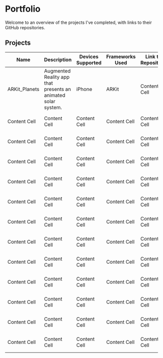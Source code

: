 # Portfolio

Welcome to an overview of the projects I've completed, with links to their GitHub repositories.

## Projects

| Name  | Description | Devices Supported | Frameworks Used | Link to Repository | GIF |
| ------------- | ------------- | ------------- | ------------- | ------------- | ------------- |
| ARKit_Planets | Augmented Reality app that presents an animated solar system.  | iPhone  | ARKit  | Content Cell  | ![Alt Text](https://github.com/IJkeBotman/Portfolio/blob/master/Images/ARKit_Planets.gif)  |
| Content Cell  | Content Cell  | Content Cell  | Content Cell  | Content Cell  | ![Alt Text](https://github.com/IJkeBotman/Portfolio/blob/master/Images/BullsEye.gif)  |
| Content Cell  | Content Cell  | Content Cell  | Content Cell  | Content Cell  | ![Alt Text](https://github.com/IJkeBotman/Portfolio/blob/master/Images/ARKit_Planets.gif)  |
| Content Cell  | Content Cell  | Content Cell  | Content Cell  | Content Cell  | ![Alt Text](https://github.com/IJkeBotman/Portfolio/blob/master/Images/BullsEye.gif)  |
| Content Cell  | Content Cell  | Content Cell  | Content Cell  | Content Cell  | ![Alt Text](https://github.com/IJkeBotman/Portfolio/blob/master/Images/ARKit_Planets.gif)  |
| Content Cell  | Content Cell  | Content Cell  | Content Cell  | Content Cell  | ![Alt Text](https://github.com/IJkeBotman/Portfolio/blob/master/Images/BullsEye.gif)  |
| Content Cell  | Content Cell  | Content Cell  | Content Cell  | Content Cell  | ![Alt Text](https://github.com/IJkeBotman/Portfolio/blob/master/Images/ARKit_Planets.gif)  |
| Content Cell  | Content Cell  | Content Cell  | Content Cell  | Content Cell  | ![Alt Text](https://github.com/IJkeBotman/Portfolio/blob/master/Images/BullsEye.gif)  |
| Content Cell  | Content Cell  | Content Cell  | Content Cell  | Content Cell  | ![Alt Text](https://github.com/IJkeBotman/Portfolio/blob/master/Images/ARKit_Planets.gif)  |
| Content Cell  | Content Cell  | Content Cell  | Content Cell  | Content Cell  | ![Alt Text](https://github.com/IJkeBotman/Portfolio/blob/master/Images/BullsEye.gif)  |
| Content Cell  | Content Cell  | Content Cell  | Content Cell  | Content Cell  | ![Alt Text](https://github.com/IJkeBotman/Portfolio/blob/master/Images/ARKit_Planets.gif)  |
| Content Cell  | Content Cell  | Content Cell  | Content Cell  | Content Cell  | ![Alt Text](https://github.com/IJkeBotman/Portfolio/blob/master/Images/BullsEye.gif)  |
| Content Cell  | Content Cell  | Content Cell  | Content Cell  | Content Cell  | ![Alt Text](https://github.com/IJkeBotman/Portfolio/blob/master/Images/ARKit_Planets.gif)  |



